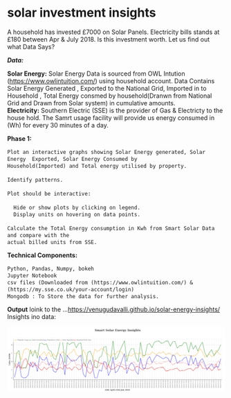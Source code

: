 # solar investment insights
A household has invested £7000 on Solar Panels. Electricity bills stands at £180 between Apr &amp; July 2018. Is this investment worth. Let us find out what Data Says?

***Data:*** 

  **Solar Energy:** Solar Energy Data is sourced from OWL Intution (https://www.owlintuition.com/) using household account.
        Data Contains Solar Energy Generated , Exported to the National Grid, Imported in to Household , 
        Total Energy consmed by   household(Dranwn from National Grid and Drawn from Solar system) in cumulative amounts.  
  **Electricity:** Southern Electric (SSE) is the provider of Gas & Electricty to the house hold. 
        The Samrt usage facility will provide us energy consumed in (Wh) for every 30 minutes of a day.
 
**Phase 1:**

    Plot an interactive graphs showing Solar Energy generated, Solar Energy  Exported, Solar Energy Consumed by 
    Household(Imported) and Total energy utilised by property. 
    
    Identify patterns.
    
    Plot should be interactive: 
    
      Hide or show plots by clicking on legend.
      Display units on hovering on data points.
      
    Calculate the Total Energy consumption in Kwh from Smart Solar Data and compare with the 
    actual billed units from SSE.
    
**Technical Components:**

    Python, Pandas, Numpy, bokeh
    Jupyter Notebook
    csv files (Downloaded from (https://www.owlintuition.com/) & (https://my.sse.co.uk/your-account/login)
    Mongodb : To Store the data for further analysis.
 **Output**
 loink to the ...https://venugudavalli.github.io/solar-energy-insights/
 Insights ino data:
 
 ![alt text](24Apr-23July2018_smart_Solar_insights.png)
    
        
  
